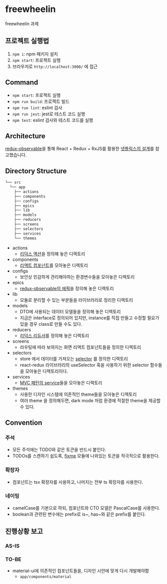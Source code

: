 # freewheelin

freewheelin 과제

## 프로젝트 실행법

1. `npm i`: npm 패키지 설치
2. `npm start`: 프로젝트 실행
3. 브라우저로 `http://localhost:3000/` 에 접근

## Command

- `npm start`: 프로젝트 실행
- `npm run build`: 프로젝트 빌드
- `npm run lint`: eslint 검사
- `npm run jest`: jest로 테스트 코드 실행
- `npm test`: eslint 검사와 테스트 코드를 실행

## Architecture

[redux-observable](https://redux-observable.js.org/)을 통해 React + Redux + RxJS를 활용한 [넷플릭스의 설계](https://youtu.be/AslncyG8whg)를 참고했습니다.

## Directory Structure

```txt
└── src
  └── app
    ├── actions
    ├── components
    ├── configs
    ├── epics
    ├── lib
    ├── models
    ├── reducers
    ├── screens
    ├── selectors
    ├── services
    └── themes
```

- actions
  - [리덕스 액션](https://redux.js.org/basics/actions)을 정의해 놓은 디렉토리
- components
  - [리액트 컴포넌트](https://ko.reactjs.org/docs/components-and-props.html)를 모아놓은 디렉토리
- configs
  - 보안상 민감하게 관리해야하는 환경변수들을 모아놓은 디렉토리
- epics
  - [redux-observable의 에픽](https://redux-observable.js.org/docs/basics/Epics.html)을 정의해 놓은 디렉토리
- lib
  - 모듈로 분리할 수 있는 부분들을 라이브러리로 정리한 디렉토리
- models
  - DTO에 사용되는 데이터 모델들을 정의해 놓은 디렉토리
  - 지금은 interface로 정의되어 있지만, instance를 직접 만들고 수정할 필요가 있을 경우 class로 만들 수도 있다.
- reducers
  - [리덕스 리듀서](https://redux.js.org/basics/reducers)를 정의해 놓은 디렉토리
- screens
  - 라우팅에 따라 보여지는 화면 리액트 컴포넌트들을 정의한 디렉토리
- selectors
  - store 에서 데이터를 가져오는 [selector](https://react-redux.js.org/next/api/hooks#useselector) 를 정의한 디렉토리
  - react-redux 라이브러리의 useSelector 훅을 사용하기 위한 selector 함수들을 모아놓은 디렉토리이다.
- services
  - [MVC 패턴의 service](https://pjh3749.tistory.com/89)들을 모아놓은 디렉토리
- themes
  - 사용한 디자인 시스템에 의존적인 theme들을 모아놓은 디렉토리
  - 여러 theme 을 정의해두면, dark mode 처럼 환경에 적절한 theme을 제공할 수 있다.

## Convention

### 주석

- 모든 주석에는 TODO와 같은 토큰을 반드시 붙인다.
- TODOs를 스캔하기 쉽도록, [fixme](https://github.com/JohnPostlethwait/fixme) 모듈에 나와있는 토큰을 적극적으로 활용한다.

### 확장자

- 컴포넌트는 tsx 확장자를 사용하고, 나머지는 전부 ts 확장자를 사용한다.

### 네이밍

- camelCase를 기본으로 하되, 컴포넌트와 CTO 모델은 PascalCase를 사용한다.
- boolean과 관련된 변수에는 prefix로 is~, has~와 같은 prefix를 붙인다.

## 진행상황 보고

### AS-IS

### TO-BE

- material-ui에 의존적인 컴포넌트들을, 디자인 시안에 맞게 다시 개발해야함
  - `app/components/material`
